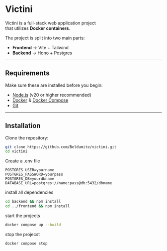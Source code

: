 # Victini  

Victini is a full-stack web application project  
that utilizes **Docker containers**.  

The project is split into two main parts:  
- **Frontend** → Vite + Tailwind  
- **Backend** → Hono + Postgres  

---

## Requirements  

Make sure these are installed before you begin:  
- [Node.js](https://nodejs.org/) (v20 or higher recommended)  
- [Docker](https://www.docker.com/) & [Docker Compose](https://docs.docker.com/compose/)  
- [Git](https://git-scm.com/downloads)  

---

## Installation  

Clone the repository:  

```bash
git clone https://github.com/Beldumite/victini.git
cd victini

```

Create a .env file
```
POSTGRES_USER=yourname
POSTGRES_PASSWORD=yourpass
POSTGRES_DB=yourdbname
DATABASE_URL=postgres://name:pass@db:5432/dbname
```

install all dependencies
```bash
cd backend && npm install
cd ../frontend && npm install
```
start the projects
```bash
docker compose up --build
```
stop the projecst
```bash
docker compose stop
```